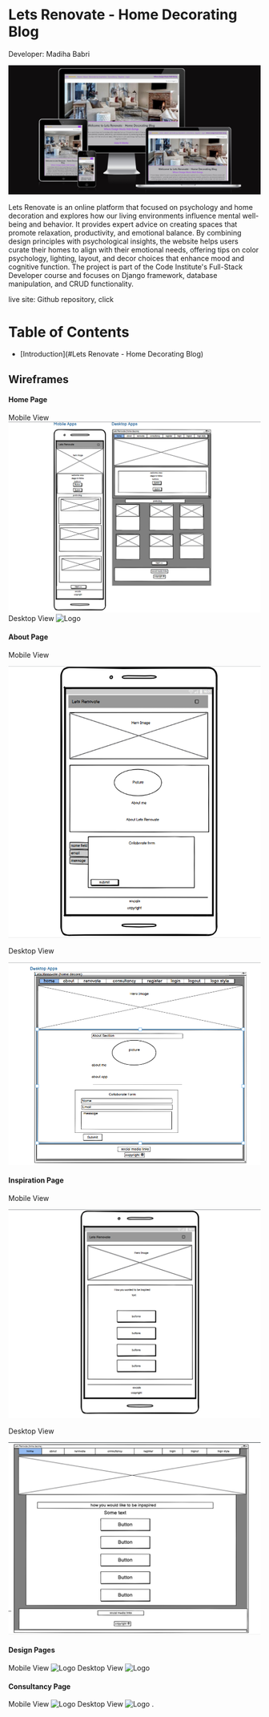 # Lets Renovate - Home Decorating Blog
Developer: Madiha Babri

![Logo](doc/images/response.png)

Lets Renovate is an online platform that focused on psychology and home decoration and explores how our living environments influence mental well-being and behavior. It provides expert advice on creating spaces that promote relaxation, productivity, and emotional balance. By combining design principles with psychological insights, the website helps users curate their homes to align with their emotional needs, offering tips on color psychology, lighting, layout, and decor choices that enhance mood and cognitive function. The project is part of the Code Institute's Full-Stack Developer course and focuses on Django framework, database manipulation, and CRUD functionality.

live site: 
Github repository, click

# Table of Contents
- [Introduction](#Lets Renovate - Home Decorating Blog)

## Wireframes
#### Home Page
Mobile View
![Logo](doc/wireframes/homepage.png)
Desktop View
![Logo](static/images/logo.png)

#### About Page

Mobile View

![Logo](doc/wireframes/aboutpagemob.png)

Desktop View

![Logo](doc/wireframes/aboutpage.png)

#### Inspiration Page

Mobile View

![Logo](doc/wireframes/inspirationpagemob.png)

Desktop View

![Logo](/doc/wireframes/inspiredpage.png)

#### Design Pages
Mobile View
![Logo](static/images/logo.png)
Desktop View
![Logo](static/images/logo.png)

#### Consultancy Page
Mobile View
![Logo](static/images/logo.png)
Desktop View
![Logo](static/images/logo.png)
.